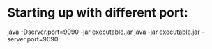 # **Starting up with different port:** 

java -Dserver.port=9090 -jar executable.jar
java -jar executable.jar –server.port=9090